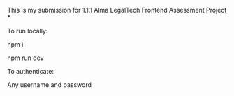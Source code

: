 This is my submission for 1.1.1 Alma LegalTech Frontend Assessment Project *

To run locally: 

npm i

npm run dev

To authenticate: 

Any username and password
